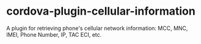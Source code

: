 # cordova-plugin-cellular-information
A plugin for retrieving phone's cellular network information: MCC, MNC, IMEI, Phone Number, IP, TAC ECI, etc. 
